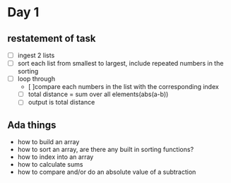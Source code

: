 # Day 1


## restatement of task

- [ ] ingest 2 lists
- [ ] sort each list from smallest to largest, include repeated numbers in the sorting
- [ ] loop through 
    -  [ ]compare each numbers in the list with the corresponding index
    -  [ ] total distance = sum over all elements(abs(a-b))
    -  [ ] output is total distance

## Ada things

- how to build an array
- how to sort an array, are there any built in sorting functions?
- how to index into an array
- how to calculate sums
- how to compare and/or do an absolute value of a subtraction


